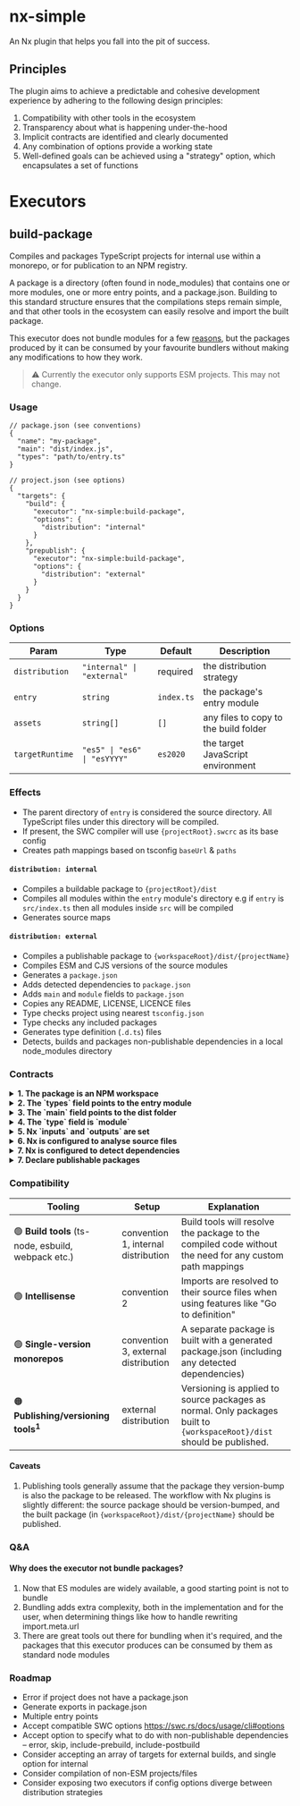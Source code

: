 # nx-simple

An Nx plugin that helps you fall into the pit of success.

## Principles

The plugin aims to achieve a predictable and cohesive development experience by adhering to the following design principles:

1. Compatibility with other tools in the ecosystem
1. Transparency about what is happening under-the-hood
1. Implicit contracts are identified and clearly documented
1. Any combination of options provide a working state
1. Well-defined goals can be achieved using a "strategy" option, which encapsulates a set of functions

# Executors

## build-package

Compiles and packages TypeScript projects for internal use within a monorepo, or for publication to an NPM registry.

A package is a directory (often found in node_modules) that contains one or more modules, one or more entry points, and a package.json. Building to this standard structure ensures that the compilations steps remain simple, and that other tools in the ecosystem can easily resolve and import the built package.

This executor does not bundle modules for a few [reasons](#bundling), but the packages produced by it can be consumed by your favourite bundlers without making any modifications to how they work.

> ⚠️ Currently the executor only supports ESM projects. This may not change.

### Usage

```jsonc
// package.json (see conventions)
{
  "name": "my-package",
  "main": "dist/index.js",
  "types": "path/to/entry.ts"
}
```

```jsonc
// project.json (see options)
{
  "targets": {
    "build": {
      "executor": "nx-simple:build-package",
      "options": {
        "distribution": "internal"
      }
    },
    "prepublish": {
      "executor": "nx-simple:build-package",
      "options": {
        "distribution": "external"
      }
    }
  }
}
```

### Options

| Param           | Type                         | Default    | Description                           |
| --------------- | ---------------------------- | ---------- | ------------------------------------- |
| `distribution`  | `"internal" \| "external"`   | required   | the distribution strategy             |
| `entry`         | `string`                     | `index.ts` | the package's entry module            |
| `assets`        | `string[]`                   | `[]`       | any files to copy to the build folder |
| `targetRuntime` | `"es5" \| "es6" \| "esYYYY"` | `es2020`   | the target JavaScript environment     |

### Effects

- The parent directory of `entry` is considered the source directory. All TypeScript files under this directory will be compiled.
- If present, the SWC compiler will use `{projectRoot}.swcrc` as its base config
- Creates path mappings based on tsconfig `baseUrl` & `paths`

#### `distribution: internal`

- Compiles a buildable package to `{projectRoot}/dist`
- Compiles all modules within the `entry` module's directory e.g if `entry` is `src/index.ts` then all modules inside `src` will be compiled
- Generates source maps

#### `distribution: external`

- Compiles a publishable package to `{workspaceRoot}/dist/{projectName}`
- Compiles ESM and CJS versions of the source modules
- Generates a `package.json`
- Adds detected dependencies to `package.json`
- Adds `main` and `module` fields to `package.json`
- Copies any README, LICENSE, LICENCE files
- Type checks project using nearest `tsconfig.json`
- Type checks any included packages
- Generates type definition (`.d.ts`) files
- Detects, builds and packages non-publishable dependencies in a local node_modules directory

### Contracts

<details>
<summary><strong>1. The package is an NPM workspace</strong></summary>
<br />

**Why?** Allow the package to be imported by its package name, and resolvable by any tool in the ecosystem.

**How?** In the root `package.json`, include the package within the `workspaces` field.

```jsonc
// root package.json
{
  "workspaces": ["pacakges/**"],
  "workspaces": ["pacakges/package-a"]
}
```

</details>

<details>
<summary><strong>2. The `types` field points to the entry module</strong></summary>
<br />

**Why?** In development, features like "Go to definition" should navigate to source files, not the compiled output.

**How?** Set `types` to the entry module. Note: this works even if it's a regular TypeScript file! Publishable packages (built using the `external` strategy) will have this field replaced with the path of the generated `.d.ts` file).

```jsonc
// package.json
{
  "types": "src/index.ts",
  "types": "index.ts" // if this is your entry module in here, you can just omit this field
}
```

</details>

<details>
<summary><strong>3. The `main` field points to the dist folder</strong></summary>
<br />

**Why?** Build tools that encounter this package should resolve imports to the compiled code.

**How?** Set `main` to `dist/${entryModuleName}.js`. Note: the path to the entry module filename is not required.

```jsonc
// project.json
{
  "targets": {
    "build": {
      "executor": "nx-simple:build-package",
      "options": {
        "entry": "src/index.ts"
      }
    }
  }
}
```

```jsonc
// package.json
{
  "main": "dist/index.js"
}
```

</details>

<details>
<summary><strong>4. The `type` field is `module`</strong></summary>
<br />

**Why?** Interoperating between ESM and CJS can get messy. To keep things simple, this executor focuses just on ESM packages.

> How? Set `type` to `module`

```jsonc
// package.json
{
  "type": "module"
}
```

</details>

<details>
<summary><strong>5. Nx `inputs` and `outputs` are set</strong></summary>
<br />

**Why?** Nx needs to know where build-package executor writes its artefacts.

**How?** Assuming internal packages are created using a `build` target, and external using a `prepublish` target, you would need the following configuration:

```jsonc
// nx.json
{
  "namedInputs": {
    "default": ["{projectRoot}/**/*"]
  },
  "targetDefaults": {
    "build": {
      "inputs": ["default", "^default"],
      "outputs": [
        "{projectRoot}/dist",
        "{workspaceRoot}/dist/{projectName}",
        "{workspaceRoot}/dist/.nxsimple/{projectName}"
      ],
      "dependsOn": ["^build"]
    },
    "prepublish": {
      "inputs": ["default", "^default"],
      "outputs": [
        "{workspaceRoot}/dist/{projectName}",
        "{workspaceRoot}/dist/.nxsimple/{projectName}"
      ]
    }
  }
}
```

</details>

<details>
<summary><strong>6. Nx is configured to analyse source files</strong></summary>
<br />

**Why?** When using a single-version policy (i.e. dependencies are declared in root package.json), Nx needs to be configured to detect dependencies within modules.

**How?** Enable the `analyzeSourceFiles`. Unless you have a Lerna repo, this will be on by default.

```jsonc
// nx.json
{
  "pluginsConfig": {
    "@nrwl/js": {
      "analyzeSourceFiles": true
    }
  }
}
```

</details>

<details>
<summary><strong>7. Nx is configured to detect dependencies</strong></summary>
<br />

**Why?** When analysing source files, Nx needs to be told how to resolve dependencies.

**How?** Add path mappings to tsconfig.base.json.

```jsonc
// tsconfig.base.json
{
  "compilerOptions": {
    "baseUrl": ".",
    "paths": {
      "@scope/mylib/*": "packages/mylib/*"
    }
  }
}
```

Note: that these are only required to build the Nx graph. When NPM workspaces is configured, the TypeScript compiler will be able to get intellisense by resolving imports to your local packages in node_modules.

</details>

<details>
<summary><strong>7. Declare publishable packages</strong></summary>
<br />

**Why?** Nx-simple needs to know if a proejct will be published.

**How?** Add a `publish` target to project.json, or, if publishing outside Nx, set a `willPublish` flag.

```jsonc
// project.json
{
  "targets": {
    "publish": {
      "executor": "any-executor"
    }
  }
}
```

```jsonc
// project.json
{
  "willPublish": true
}
```

</details>

### Compatibility

| Tooling                                             | Setup                               | Explanation                                                                                                            |
| --------------------------------------------------- | ----------------------------------- | ---------------------------------------------------------------------------------------------------------------------- |
| 🟢 **Build tools** (ts-node, esbuild, webpack etc.) | convention 1, internal distribution | Build tools will resolve the package to the compiled code without the need for any custom path mappings                |
| 🟢 **Intellisense**                                 | convention 2                        | Imports are resolved to their source files when using features like "Go to definition"                                 |
| 🟢 **Single-version monorepos**                     | convention 3, external distribution | A separate package is built with a generated package.json (including any detected dependencies)                        |
| 🟠 **Publishing/versioning tools<sup>1</sup>**      | external distribution               | Versioning is applied to source packages as normal. Only packages built to `{workspaceRoot}/dist` should be published. |

#### Caveats

1. Publishing tools generally assume that the package they version-bump is also the package to be released. The workflow with Nx plugins is slightly different: the source package should be version-bumped, and the built package (in `{workspaceRoot}/dist/{projectName}` should be published.

### Q&A

<h4 id="bundling">Why does the executor not bundle packages?</h4>

1. Now that ES modules are widely available, a good starting point is not to bundle
2. Bundling adds extra complexity, both in the implementation and for the user, when determining things like how to handle rewriting import.meta.url
3. There are great tools out there for bundling when it's required, and the packages that this executor produces can be consumed by them as standard node modules

### Roadmap

- Error if project does not have a package.json
- Generate exports in package.json
- Multiple entry points
- Accept compatible SWC options https://swc.rs/docs/usage/cli#options
- Accept option to specify what to do with non-publishable dependencies – error, skip, include-prebuild, include-postbuild
- Consider accepting an array of targets for external builds, and single option for internal
- Consider compilation of non-ESM projects/files
- Consider exposing two executors if config options diverge between distribution strategies

